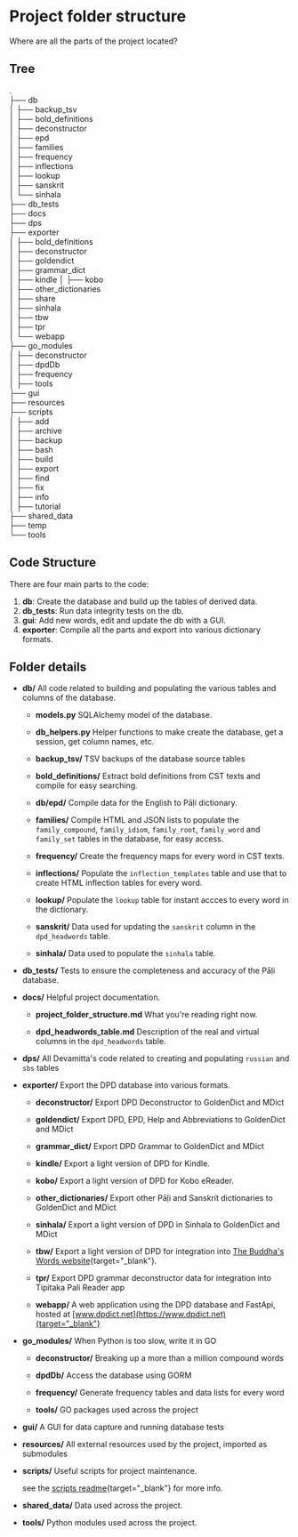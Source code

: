 # Project folder structure
Where are all the parts of the project located?

## Tree
.  
├── db  
│   ├── backup_tsv  
│   ├── bold_definitions  
│   ├── deconstructor  
│   ├── epd  
│   ├── families  
│   ├── frequency  
│   ├── inflections  
│   ├── lookup  
│   ├── sanskrit  
│   └── sinhala  
├── db_tests  
├── docs  
├── dps  
├── exporter  
│   ├── bold_definitions  
│   ├── deconstructor  
│   ├── goldendict  
│   ├── grammar_dict  
│   ├── kindle
│   ├── kobo  
│   ├── other_dictionaries  
│   ├── share  
│   ├── sinhala  
│   ├── tbw  
│   ├── tpr  
│   └── webapp  
├── go_modules  
│   ├── deconstructor  
│   ├── dpdDb  
│   ├── frequency  
│   ├── tools  
├── gui  
├── resources  
├── scripts  
│   ├── add  
│   ├── archive  
│   ├── backup  
│   ├── bash  
│   ├── build  
│   ├── export  
│   ├── find  
│   ├── fix  
│   ├── info  
│   ├── tutorial  
├── shared_data  
├── temp  
└── tools  

## Code Structure

There are four main parts to the code:

1. __db__: Create the database and build up the tables of derived data.
2. __db_tests__: Run data integrity tests on the db.
3. __gui__: Add new words, edit and update the db with a GUI.  
4. __exporter__: Compile all the parts and export into various dictionary formats.

## Folder details

- **db/** All code related to building and populating the various tables and columns of the database.

    - **models.py** SQLAlchemy model of the database.
    
    - **db_helpers.py** Helper functions to make create the database, get a session, get column names, etc. 
    
    - **backup_tsv/** TSV backups of the database source tables
    
    - **bold_definitions/** Extract bold definitions from CST texts and compile for easy searching.

	- **db/epd/** Compile data for the English to Pāḷi dictionary.

	- **families/** Compile HTML and JSON lists to populate the `family_compound`, `family_idiom`, `family_root`, `family_word` and `family_set` tables in the database, for easy access. 

	- **frequency/** Create the frequency maps for every word in CST texts.

	- **inflections/** Populate the `inflection_templates` table and use that to create HTML inflection tables for every word.

	- **lookup/** Populate the `lookup` table for instant accces to every word in the dictionary. 

	- **sanskrit/** Data used for updating the `sanskrit` column in the `dpd_headwords` table.

	- **sinhala/** Data used to populate the `sinhala` table.

- **db_tests/** Tests to ensure the completeness and accuracy of the Pāḷi database.

- **docs/** Helpful project documentation.

	- **project_folder_structure.md** What you're reading right now.

	- **dpd_headwords_table.md** Description of the real and virtual columns in the `dpd_headwords` table.

- **dps/** All Devamitta's code related to creating and populating `russian` and `sbs` tables

- **exporter/** Export the DPD database into various formats.

	- **deconstructor/** Export DPD Deconstructor to GoldenDict and MDict

	- **goldendict/** Export DPD, EPD, Help and Abbreviations to GoldenDict and MDict

	- **grammar_dict/** Export DPD Grammar to GoldenDict and MDict

	- **kindle/** Export a light version of DPD for Kindle.

	- **kobo/** Export a light version of DPD for Kobo eReader.

	- **other_dictionaries/** Export other Pāḷi and Sanskrit dictionaries to GoldenDict and MDict

	- **sinhala/** Export a light version of DPD in Sinhala to GoldenDict and MDict

	- **tbw/** Export a light version of DPD for integration into [The Buddha's Words website](https://thebuddhaswords.net/mn/mn1.html){target="_blank"}.

	- **tpr/** Export DPD grammar deconstructor data for integration into Tipitaka Pali Reader app 

	- **webapp/** A web application using the DPD database and FastApi, hosted at [www.dpdict.net](https://www.dpdict.net){target="_blank"}

- **go_modules/** When Python is too slow, write it in GO

	- **deconstructor/** Breaking up a more than a million compound words

	- **dpdDb/** Access the database using GORM

	- **frequency/** Generate frequency tables and data lists for every word

	- **tools/** GO packages used across the project

- **gui/** A GUI for data capture and running database tests

- **resources/** All external resources used by the project, imported as submodules

- **scripts/** Useful scripts for project maintenance.

	see the [scripts readme](https://github.com/digitalpalidictionary/dpd-db/tree/main/scripts#readme){target="_blank"} for more info.

- **shared_data/** Data used across the project.

- **tools/** Python modules used across the project.

<!-- Link to Subhuti's website -->